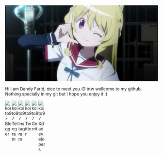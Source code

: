 <p align="center">
 <img src="https://github.com/koito97/koito97/blob/master/MyFotoProfile.jpg" > 
</p>

Hi i am Dandy Farid, nice to meet you :D btw wellcome to my github. Nothing specially in my git but i hope you enjoy it ;)
  
<a href="https://www.ongakubutai.net">
  <img align="left" alt="koito97 Blogger" width="22px" src="https://cdn.jsdelivr.net/npm/simple-icons@v3/icons/blogger.svg" />
</a>
<a href="https://t.me/koito97">
  <img align="left" alt="koito97 Telegram" width="22px" src="https://cdn.jsdelivr.net/npm/simple-icons@v3/icons/telegram.svg" />
</a>
<a href="https://www.instagram.com/koito_97">
  <img align="left" alt="koito97 Instagram" width="22px" src="https://cdn.jsdelivr.net/npm/simple-icons@v3/icons/instagram.svg" />
</a>
<a href="https://twitter.com/koito97">
  <img align="left" alt="koito97 Twitter" width="22px" src="https://cdn.jsdelivr.net/npm/simple-icons@v3/icons/twitter.svg" />
</a>
<a href="https://review.gerrithub.io/q/owner:yuukoito98%2540gmail.com">
  <img align="left" alt="koito97 Gerrit" width="22px" src="https://cdn.jsdelivr.net/npm/simple-icons@v3/icons/gerrit.svg" />
</a>
<a href="https://forum.xda-developers.com/member.php?u=9414892">
  <img align="left" alt="koito97 Xdadevelopers" width="22px" src="https://cdn.jsdelivr.net/npm/simple-icons@v3/icons/xdadevelopers.svg" />
</a>   
  <br/>
<br/>
